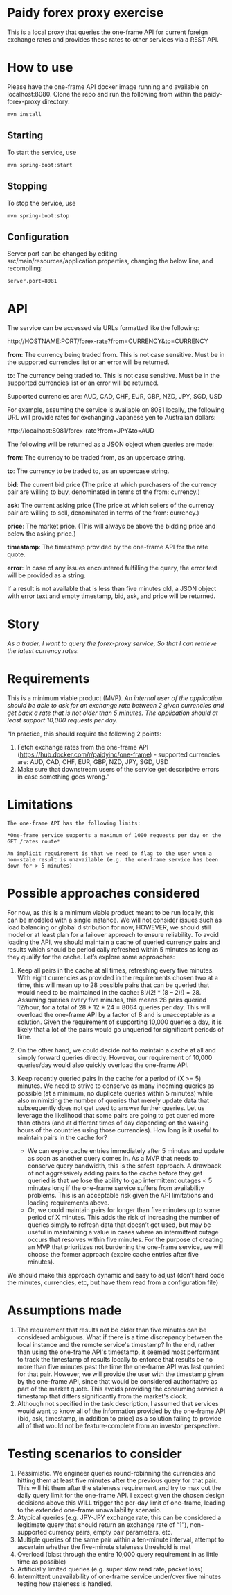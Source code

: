 # Paidy forex proxy exercise

This is a local proxy that queries the one-frame API for current foreign exchange rates and provides these rates to other services via a REST API.

# How to use

Please have the one-frame API docker image running and available on localhost:8080.  Clone the repo and run the following from within the paidy-forex-proxy directory:

	mvn install

## Starting

To start the service, use

	mvn spring-boot:start

## Stopping

To stop the service, use

	mvn spring-boot:stop
	
## Configuration

Server port can be changed by editing src/main/resources/application.properties, changing the below line, and recompiling:

	server.port=8081

# API

The service can be accessed via URLs formatted like the following:

http://HOSTNAME:PORT/forex-rate?from=CURRENCY&to=CURRENCY

**from**:		The currency being traded from.  This is not case sensitive.  Must be in
the supported currencies list or an error will be returned.

**to**:		The currency being traded to.  This is not case sensitive.  Must be in
the supported currencies list or an error will be returned.

Supported currencies are:  AUD, CAD, CHF, EUR, GBP, NZD, JPY, SGD, USD

For example, assuming the service is available on 8081 locally, the following URL will provide rates for exchanging Japanese yen to Australian dollars:

http://localhost:8081/forex-rate?from=JPY&to=AUD

The following will be returned as a JSON object when queries are made:

**from**:		The currency to be traded from, as an uppercase string.
	
**to**:			The currency to be traded to, as an uppercase string.
	
**bid**:		The current bid price (The price at which purchasers of the currency pair are willing to buy, denominated in terms of the from: currency.)
	
**ask**:		The current asking price (The price at which sellers of the currency pair are willing to sell, denominated in terms of the from: currency.)
	
**price**:  		The market price.  (This will always be above the bidding price and below the asking price.)
	
**timestamp**:		The timestamp provided by the one-frame API for the rate quote.
	
**error**:		In case of any issues encountered fulfilling the query, the error text will be provided as a string.

If a result is not available that is less than five minutes old, a JSON object with error text and empty timestamp, bid, ask, and price will be returned.
	
# Story

*As a trader,
I want to query the forex-proxy service,
So that I can retrieve the latest currency rates.*

# Requirements

  This is a minimum viable product (MVP).  *An internal user of the application should be able to ask for an exchange rate between 2 given currencies and get back a rate that is not older than 5 minutes. The application should at least support 10,000 requests per day.*

“In practice, this should require the following 2 points:
1.	Fetch exchange rates from the one-frame API (https://hub.docker.com/r/paidyinc/one-frame) - supported currencies are:
	AUD, CAD, CHF, EUR, GBP, NZD, JPY, SGD, USD
2.	Make sure that downstream users of the service get descriptive errors in case
something goes wrong.”

# Limitations
	
	The one-frame API has the following limits:

	*One-frame service supports a maximum of 1000 requests per day on the GET /rates route*

	An implicit requirement is that we need to flag to the user when a non-stale result is unavailable (e.g. the one-frame service has been down for > 5 minutes)

# Possible approaches considered

  For now, as this is a minimum viable product meant to be run locally, this can be modeled with a single instance.  We will not consider issues such as load balancing or global distribution for now, HOWEVER, we should still model or at least plan for a failover approach to ensure reliability.
To avoid loading the API, we should maintain a cache of queried currency pairs and results which should be periodically refreshed within 5 minutes as long as they qualify for the cache.  Let’s explore some approaches:

1.	Keep all pairs in the cache at all times, refreshing every five minutes.
  With eight currencies as provided in the requirements chosen two at a time, this will mean up to 28 possible pairs that can be queried that would need to be maintained in the cache:  8!/(2! * (8 – 2)!) = 28.  Assuming queries every five minutes, this means 28 pairs queried 12/hour, for a total of 28 * 12 * 24 = 8064 queries per day.  This will overload the one-frame API by a factor of 8 and is unacceptable as a solution.  Given the requirement of supporting 10,000 queries a day, it is likely that a lot of the pairs would go unqueried for significant periods of time.
  
2.	On the other hand, we could decide not to maintain a cache at all and simply forward queries directly.  However, our requirement of 10,000 queries/day would also quickly overload the one-frame API.

3.	Keep recently queried pairs in the cache for a period of (X >= 5) minutes.  We need to strive to conserve as many incoming queries as possible (at a minimum, no duplicate queries within 5 minutes) while also minimizing the number of queries that merely update data that subsequently does not get used to answer further queries.  Let us leverage the likelihood that some pairs are going to get queried more than others (and at different times of day depending on the waking hours of the countries using those currencies).  How long is it useful to maintain pairs in the cache for?
	- We can expire cache entries immediately after 5 minutes and update as soon as another query comes in.  As a MVP that needs to conserve query bandwidth, this is the safest approach.  A drawback of not aggressively adding pairs to the cache before they get queried is that we lose the ability to gap intermittent outages < 5 minutes long if the one-frame service suffers from availability problems.  This is an acceptable risk given the API limitations and loading requirements above.
	- Or, we could maintain pairs for longer than five minutes up to some period of X minutes.  This adds the risk of increasing the number of queries simply to refresh data that doesn’t get used, but may be useful in maintaining a value in cases where an intermittent outage occurs that resolves within five minutes.  For the purpose of creating an MVP that prioritizes not burdening the one-frame service, we will choose the former approach (expire cache entries after five minutes).

We should make this approach dynamic and easy to adjust (don’t hard code the minutes, currencies, etc, but have them read from a configuration file)

# Assumptions made

1.	The requirement that results not be older than five minutes can be considered ambiguous.  What if there is a time discrepancy between the local instance and the remote service's timestamp?  In the end, rather than using the one-frame API's timestamp, it seemed most performant to track the timestamp of results locally to enforce that results be no more than five minutes past the time the one-frame API was last queried for that pair.  However, we will provide the user with the timestamp given by the one-frame API, since that would be considered authoritative as part of the market quote.  This avoids providing the consuming service a timestamp that differs significantly from the market's clock.
2.	Although not specified in the task description, I assumed that services would want to know all of the information provided by the one-frame API (bid, ask, timestamp, in addition to price) as a solution failing to provide all of that would not be feature-complete from an investor perspective.
	    
# Testing scenarios to consider

1.	Pessimistic.  We engineer queries round-robinning the currencies and hitting them at least five minutes after the previous query for that pair.  This will hit them after the staleness requirement and try to max out the daily query limit for the one-frame API.  I expect given the chosen design decisions above this WILL trigger the per-day limit of one-frame, leading to the extended one-frame unavailability scenario.
2.	Atypical queries (e.g. JPY-JPY exchange rate, this can be considered a legitimate query that should return an exchange rate of “1”), non-supported currency pairs, empty pair parameters, etc.
3.	Multiple queries of the same pair within a ten-minute interval, attempt to ascertain whether the five-minute staleness threshold is met
4.	Overload (blast through the entire 10,000 query requirement in as little time as possible)
5.	Artificially limited queries (e.g. super slow read rate, packet loss)
6.	Intermittent unavailability of one-frame service under/over five minutes testing how staleness is handled.
